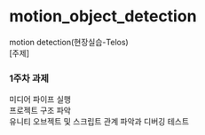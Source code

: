# motion_object_detection
motion detection(현장실습-Telos)<br>
[주제] <br>

<h3> 1주차 과제 </h3>
미디어 파이프 실행<br>
프로젝트 구조 파악<br>
유니티 오브젝트 및 스크립트 관계 파악과 디버깅 테스트
